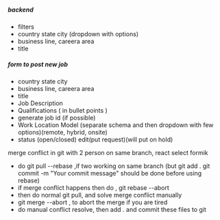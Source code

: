 ##### backend

- filters
- country state city (dropdown with options)
- business line, careera area
- title

##### form to post new job

- country state city
- business line, careera area
- title
- Job Description
- Qualifications ( in bullet points )
- generate job id (if possible)
- Work Location Model (separate schema and then dropdown with few options)(remote, hybrid, onsite)
- status (open/closed) edit(put request)(will put on hold)

<!-- commented imagekit routes from routes and index.js -->

merge conflict in git with 2 person on same branch, react select formik

- do git pull --rebase ,if two working on same branch (but git add . git commit -m "Your commit message" should be done before using rebase)
- if merge conflict happens then do , git rebase --abort
- then do normal git pull, and solve merge conflict manually
- git merge --abort , to abort the merge if you are tired
- do manual conflict resolve, then add . and commit these files to git
